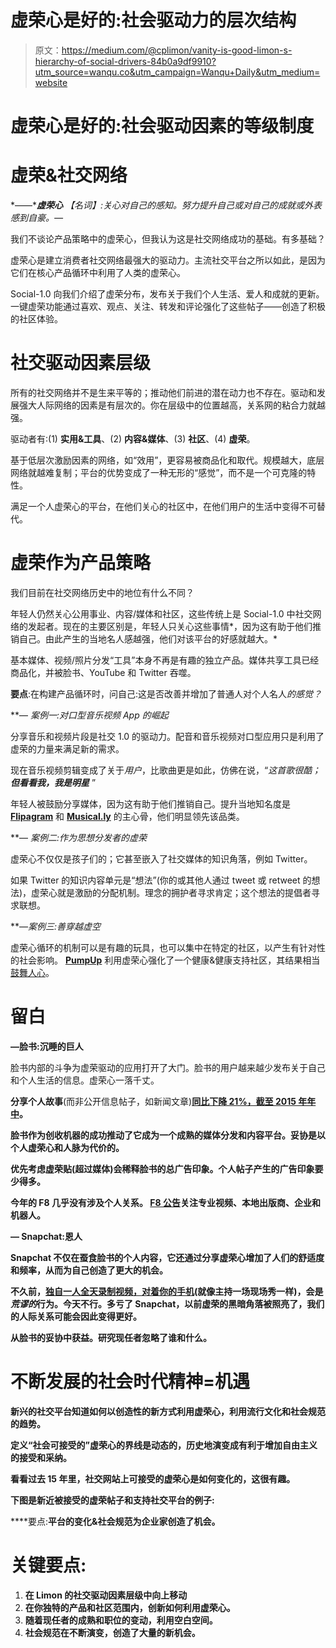 # 虚荣心是好的:社会驱动力的层次结构

> 原文：<https://medium.com/@cplimon/vanity-is-good-limon-s-hierarchy-of-social-drivers-84b0a9df9910?utm_source=wanqu.co&utm_campaign=Wanqu+Daily&utm_medium=website>

# 虚荣心是好的:社会驱动因素的等级制度



# **虚荣&社交网络**

*——****虚荣心*** *【名词】:关心对自己的感知。努力提升自己或对自己的成就或外表感到自豪。—*

我们不谈论产品策略中的虚荣心，但我认为这是社交网络成功的基础。有多基础？

虚荣心是建立消费者社交网络最强大的驱动力。主流社交平台之所以如此，是因为它们在核心产品循环中利用了人类的虚荣心。

Social-1.0 向我们介绍了虚荣分布，发布关于我们个人生活、爱人和成就的更新。一键虚荣功能通过喜欢、观点、关注、转发和评论强化了这些帖子——创造了积极的社区体验。

# **社交驱动因素层级**

所有的社交网络并不是生来平等的；推动他们前进的潜在动力也不存在。驱动和发展强大人际网络的因素是有层次的。你在层级中的位置越高，关系网的粘合力就越强。

驱动者有:(1) **实用&工具**、(2) **内容&媒体**、(3) **社区**、(4) **虚荣**。



基于低层次激励因素的网络，如“效用”，更容易被商品化和取代。规模越大，底层网络就越难复制；平台的优势变成了一种无形的“感觉”，而不是一个可克隆的特性。

满足一个人虚荣心的平台，在他们关心的社区中，在他们用户的生活中变得不可替代。

# **虚荣作为产品策略**

我们目前在社交网络历史中的地位有什么不同？

年轻人仍然关心公用事业、内容/媒体和社区，这些传统上是 Social-1.0 中社交网络的发起者。现在的主要区别是，年轻人只关心这些事情*，因为这有助于他们推销自己。由此产生的当地名人感越强，他们对该平台的好感就越大。*

基本媒体、视频/照片分发“工具”本身不再是有趣的独立产品。媒体共享工具已经商品化，并被脸书、YouTube 和 Twitter 吞噬。

**要点**:在构建产品循环时，问自己:这是否改善并增加了普通人对个人名人*的感觉？*

**— *案例一:*对口型音乐视频 App 的崛起**



分享音乐和视频片段是社交 1.0 的驱动力。配音和音乐视频对口型应用只是利用了虚荣的力量来满足新的需求。

现在音乐视频剪辑变成了关于*用户*，比歌曲更是如此，仿佛在说，“*这首歌很酷；* ***但看看我，我是明星*** ”

年轻人被鼓励分享媒体，因为这有助于他们推销自己。提升当地知名度是 [**Flipagram**](https://flipagram.com/) 和 [**Musical.ly**](http://www.musical.ly/) 的主心骨，他们明显领先该品类。

**— *案例二:*作为思想分发者的虚荣**



虚荣心不仅仅是孩子们的；它甚至嵌入了社交媒体的知识角落，例如 Twitter。

如果 Twitter 的知识内容单元是“想法”(你的或其他人通过 tweet 或 retweet 的想法)，虚荣心就是激励的分配机制。理念的拥护者寻求肯定；这个想法的提倡者寻求联想。

***—案例三:*善穿越虚空**



虚荣心循环的机制可以是有趣的玩具，也可以集中在特定的社区，以产生有针对性的社会影响。 [**PumpUp**](http://www.pumpup.com/#home) 利用虚荣心强化了一个健康&健康支持社区，其结果相当[鼓舞人心](https://www.youtube.com/watch?v=osgqWrRryU0)。

# **留白**

**—脸书:沉睡的巨人**



脸书内部的斗争为虚荣驱动的应用打开了大门。脸书的用户越来越少发布关于自己和个人生活的信息。虚荣心一落千丈。

**分享个人故事**(而非公开信息帖子，如新闻文章)[**同比下降 21%，截至 2015 年年中**](http://fortune.com/2016/04/07/facebook-sharing-decline/)**。**

**脸书作为创收机器的成功推动了它成为一个成熟的媒体分发和内容平台。妥协是以个人虚荣心和人脉为代价的。**

**优先考虑虚荣贴(超过媒体)会稀释脸书的总广告印象。个人帖子产生的广告印象要少得多。**

**今年的 F8 几乎没有涉及个人关系。 [F8 公告](http://venturebeat.com/2015/03/25/everything-facebook-announced-today-during-its-f8-developer-conference/)关注专业视频、本地出版商、企业和机器人。**

****— Snapchat:恩人****



**Snapchat 不仅在蚕食脸书的个人内容，它还通过分享虚荣心增加了人们的舒适度和频率，从而为自己创造了更大的机会。**

**不久前，[独自一人全天录制视频，对着你的手机](https://www.youtube.com/watch?v=U3POE3iTD6o)(就像主持一场现场秀一样)，会是*荒谬的*行为。今天不行。多亏了 Snapchat，以前虚荣的黑暗角落被照亮了，我们的人际关系可能会因此变得更好。**

**从脸书的妥协中获益。研究现任者忽略了谁和什么。**

# ****不断发展的社会时代精神=机遇****

**新兴的社交平台知道如何以创造性的新方式利用虚荣心，利用流行文化和社会规范的趋势。**



**定义“社会可接受的”虚荣心的界线是动态的，历史地演变成有利于增加自由主义的接受和采纳。**

**看看过去 15 年里，社交网站上可接受的虚荣心是如何变化的，这很有趣。**

**下图是新近被接受的虚荣帖子和支持社交平台的例子:**



****要点:**平台的变化&社会规范为企业家创造了机会。**

# ****关键要点:****

1.  ****在 Limon 的社交驱动因素层级中向上移动****
2.  **在你独特的产品和社区范围内，创新如何利用虚荣心。**
3.  **随着现任者的成熟和职位的变动，利用空白空间。**
4.  **社会规范在不断演变，创造了大量的新机会。**

















